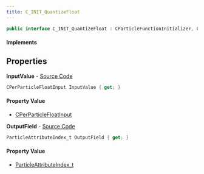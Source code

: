 ```yaml
---
title: C_INIT_QuantizeFloat
---
```


```csharp
public interface C_INIT_QuantizeFloat : CParticleFunctionInitializer, CParticleFunction, ISchemaClass<CParticleFunction>, ISchemaClass<CParticleFunctionInitializer>, ISchemaClass<C_INIT_QuantizeFloat>, ISchemaField, ISchemaClass, INativeHandle
```

#### Implements

## Properties

**InputValue** - [Source Code](https://github.com/swiftly-solution/swiftlys2/blob/master/managed/src/SwiftlyS2.Generated/Schemas/Interfaces/C_INIT_QuantizeFloat.cs#L16)

```csharp
CPerParticleFloatInput InputValue { get; }
```

#### Property Value

- [CPerParticleFloatInput](/docs/api/shared/schemadefinitions/cperparticlefloatinput)

**OutputField** - [Source Code](https://github.com/swiftly-solution/swiftlys2/blob/master/managed/src/SwiftlyS2.Generated/Schemas/Interfaces/C_INIT_QuantizeFloat.cs#L18)

```csharp
ParticleAttributeIndex_t OutputField { get; }
```

#### Property Value

- [ParticleAttributeIndex_t](/docs/api/shared/schemadefinitions/particleattributeindex_t)

